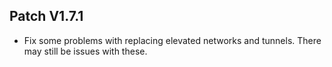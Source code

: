 ﻿## Patch V1.7.1
* Fix some problems with replacing elevated networks and tunnels. There may still be issues with these.